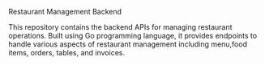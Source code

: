 Restaurant Management Backend 

This repository contains the backend APIs for managing restaurant operations. Built using Go programming language, it provides endpoints to handle various aspects of restaurant management including menu,food items, orders, tables, and invoices.
